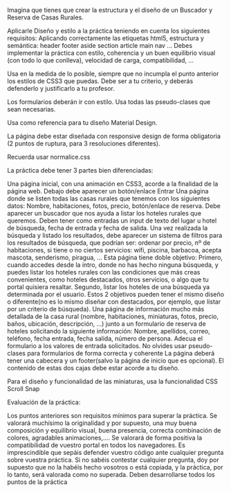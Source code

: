 Imagina que tienes que crear la estructura y el diseño de un Buscador y Reserva de Casas Rurales.

Aplicarle Diseño y estilo a la práctica teniendo en cuenta los siguientes requisitos: Aplicando correctamente las etiquetas html5, estructura y semántica:
header
footer
aside
section
article
main
nav
...
Debes implementar la práctica con estilo, coherencia y un buen equilibrio visual (con todo lo que conlleva), velocidad de carga, compatibilidad, ...

Usa en la medida de lo posible, siempre que no incumpla el punto anterior los estilos de CSS3 que puedas. Debe ser a tu criterio, y deberás defenderlo y justificarlo a tu profesor.

Los formularios deberán ir con estilo. Usa todas las pseudo-clases que sean necesarias.

Usa como referencia para tu diseño Material Design.

La página debe estar diseñada con responsive design de forma obligatoria (2 puntos de ruptura, para 3 resoluciones diferentes).

Recuerda usar normalice.css

La práctica debe tener 3 partes bien diferenciadas:

Una página inicial, con una animación en CSS3, acorde a la finalidad de la página web. Debajo debe aparecer un botón/enlace Entrar
Una página donde se listen todas las casas rurales que tenemos con los siguientes datos: Nombre, habitaciones, fotos, precio, botón/enlace de reserva.
Debe aparecer un buscador que nos ayuda a listar los hoteles rurales que queremos. Deben tener como entradas un input de texto del lugar u hotel de búsqueda, fecha de entrada y fecha de salida.
Una vez realizada la búsqueda y listado los resultados, debe aparecer un sistema de filtros para los resultados de búsqueda, que podrían ser: ordenar por precio, nº de habitaciones, si tiene o no ciertos servicios: wifi, piscina, barbacoa, acepta mascota, senderismo, piragua, ...
Esta página tiene doble objetivo:
Primero, cuando accedes desde la intro, donde no has hecho ninguna búsqueda, y puedes listar los hoteles rurales con las condiciones que más creas convenientes, como hoteles destacados, otros servicios, o algo que tu portal quisiera resaltar.
Segundo, listar los hoteles de una búsqueda ya determinada por el usuario. Estos 2 objetivos pueden tener el mismo diseño o diferente(no es lo mismo diseñar con destacados, por ejemplo, que listar por un criterio de búsqueda).
Una página de información mucho más detallada de la casa rural (nombre, habitaciones, miniaturas, fotos, precio, baños, ubicación, descripción, ...) junto a un formulario de reserva de hoteles solicitando la siguiente información: Nombre, apellidos, correo, teléfono, fecha entrada, fecha salida, número de persona. Adecua el formulario a los valores de entrada solicitados. No olvides usar pseudo-clases para formularios de forma correcta y coherente
La página deberá tener una cabecera y un footer(salvo la página de inicio que es opcional). El contenido de estas dos cajas debe estar acorde a tu diseño.

Para el diseño y funcionalidad de las miniaturas, usa la funcionalidad CSS Scroll Snap

Evaluación de la práctica:

Los puntos anteriores son requisitos mínimos para superar la práctica.
Se valorará muchísimo la originalidad y por supuesto, una muy buena composición y equilibrio visual, buena presencia, correcta combinación de colores, agradables animaciones,....
Se valorará de forma positiva la compatibilidad de vuestro portal en todos los navegadores.
Es imprescindible que sepáis defender vuestro código ante cualquier pregunta sobre vuestra práctica. Si no sabéis contestar cualquier pregunta, doy por supuesto que no la habéis hecho vosotros o está copiada, y la práctica, por lo tanto, será valorada como no superada.
Deben desarrollarse todos los puntos de la práctica